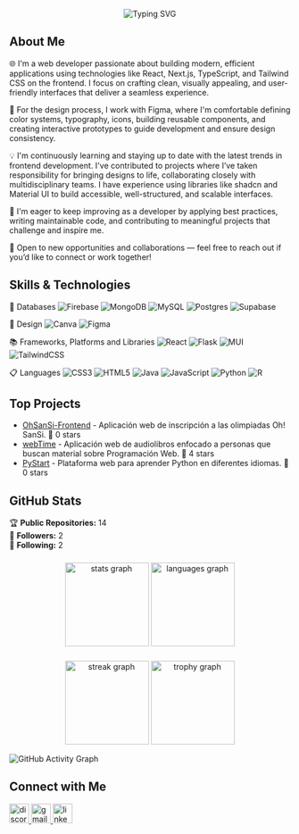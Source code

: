 
<p align="center">
  <img src="https://readme-typing-svg.demolab.com?font=Fira+Code&size=25&duration=3000&pause=1000&color=A040FF&center=true&vCenter=true&width=500&lines=Hi+there!+%F0%9F%91%8B;Frontend+Developer;UX%2FUI+Designer" alt="Typing SVG" />
</p>

## About Me

🌐 I'm a web developer passionate about building modern, efficient applications using technologies like React, Next.js, TypeScript, and Tailwind CSS on the frontend. I focus on crafting clean, visually appealing, and user-friendly interfaces that deliver a seamless experience.

🎨 For the design process, I work with Figma, where I'm comfortable defining color systems, typography, icons, building reusable components, and creating interactive prototypes to guide development and ensure design consistency.

💡 I'm continuously learning and staying up to date with the latest trends in frontend development. I've contributed to projects where I’ve taken responsibility for bringing designs to life, collaborating closely with multidisciplinary teams. I have experience using libraries like shadcn and Material UI to build accessible, well-structured, and scalable interfaces.

🌱 I'm eager to keep improving as a developer by applying best practices, writing maintainable code, and contributing to meaningful projects that challenge and inspire me.

🤝 Open to new opportunities and collaborations — feel free to reach out if you’d like to connect or work together!

## Skills & Technologies

💾 Databases
![Firebase](https://img.shields.io/badge/firebase-a08021?style=for-the-badge&logo=firebase&logoColor=ffcd34)
![MongoDB](https://img.shields.io/badge/MongoDB-%234ea94b.svg?style=for-the-badge&logo=mongodb&logoColor=white)
![MySQL](https://img.shields.io/badge/mysql-4479A1.svg?style=for-the-badge&logo=mysql&logoColor=white)
![Postgres](https://img.shields.io/badge/postgres-%23316192.svg?style=for-the-badge&logo=postgresql&logoColor=white)
![Supabase](https://img.shields.io/badge/Supabase-3ECF8E?style=for-the-badge&logo=supabase&logoColor=white)

🎨 Design
![Canva](https://img.shields.io/badge/Canva-%2300C4CC.svg?style=for-the-badge&logo=Canva&logoColor=white)
![Figma](https://img.shields.io/badge/figma-%23F24E1E.svg?style=for-the-badge&logo=figma&logoColor=white)

📚 Frameworks, Platforms and Libraries
![React](https://img.shields.io/badge/react-%2320232a.svg?style=for-the-badge&logo=react&logoColor=%2361DAFB)
![Flask](https://img.shields.io/badge/flask-%23000.svg?style=for-the-badge&logo=flask&logoColor=white)
![MUI](https://img.shields.io/badge/MUI-%230081CB.svg?style=for-the-badge&logo=mui&logoColor=white)
![TailwindCSS](https://img.shields.io/badge/tailwindcss-%2338B2AC.svg?style=for-the-badge&logo=tailwind-css&logoColor=white)

📋 Languages
![CSS3](https://img.shields.io/badge/css3-%231572B6.svg?style=for-the-badge&logo=css3&logoColor=white)
![HTML5](https://img.shields.io/badge/html5-%23E34F26.svg?style=for-the-badge&logo=html5&logoColor=white)
![Java](https://img.shields.io/badge/java-%23ED8B00.svg?style=for-the-badge&logo=openjdk&logoColor=white)
![JavaScript](https://img.shields.io/badge/javascript-%23323330.svg?style=for-the-badge&logo=javascript&logoColor=%23F7DF1E)
![Python](https://img.shields.io/badge/python-3670A0?style=for-the-badge&logo=python&logoColor=ffdd54)
![R](https://img.shields.io/badge/r-%23276DC3.svg?style=for-the-badge&logo=r&logoColor=white)

## Top Projects

- [OhSanSi-Frontend](https://github.com/AndreaQuelali/OhSanSi-Frontend) - Aplicación web de inscripción a las olimpiadas Oh! SanSi. 🌟 0 stars
- [webTime](https://github.com/AndreaQuelali/webTime) - Aplicación web de audiolibros enfocado a personas que buscan material sobre Programación Web. 🌟 4 stars
- [PyStart](https://github.com/AndreaQuelali/PyStart) - Plataforma web para aprender Python en diferentes idiomas. 🌟 0 stars

## GitHub Stats

🏆 **Public Repositories:** 14  
👥 **Followers:** 2  
👣 **Following:** 2  

###

<div align="center">
  <img src="https://github-readme-stats.vercel.app/api?username=AndreaQuelali&hide_title=false&hide_rank=false&show_icons=true&include_all_commits=true&count_private=true&disable_animations=false&theme=dracula&locale=en&hide_border=false" height="150" alt="stats graph"  />
  <img src="https://github-readme-stats.vercel.app/api/top-langs?username=AndreaQuelali&locale=en&hide_title=false&layout=compact&card_width=320&langs_count=5&theme=dracula&hide_border=false" height="150" alt="languages graph"  />
</div>

###

<div align="center">
  <img src="https://streak-stats.demolab.com?user=AndreaQuelali&locale=en&mode=daily&theme=dracula&hide_border=false&border_radius=5&order=3" height="150" alt="streak graph"  />
  <img src="https://github-profile-trophy.vercel.app?username=AndreaQuelali&theme=dracula&column=-1&row=1&margin-w=8&margin-h=8&no-bg=false&no-frame=false&order=4" height="150" alt="trophy graph"  />
</div>

![GitHub Activity Graph](https://github-readme-activity-graph.vercel.app/graph?username=AndreaQuelali&theme=tokyo-night&area=true&hide_border=true)

## Connect with Me

<div align="left">
  <a href="https://discord.com" target="_blank">
  <img src="https://img.shields.io/static/v1?message=Discord&logo=discord&label=&color=7289DA&logoColor=white&labelColor=&style=for-the-badge" height="35" alt="discord logo" />
</a>
  <a href="mailto:andrealizbethquelali5@gmail.com" target="_blank">
    <img src="https://img.shields.io/static/v1?message=Gmail&logo=gmail&label=&color=D14836&logoColor=white&labelColor=&style=for-the-badge" height="35" alt="gmail logo" />
  </a>
  <a href="https://www.linkedin.com/in/andrea-lizbeth-quelali-quispe/" target="_blank">
    <img src="https://img.shields.io/static/v1?message=LinkedIn&logo=linkedin&label=&color=0077B5&logoColor=white&labelColor=&style=for-the-badge" height="35" alt="linkedin logo" />
  </a>
</div>
